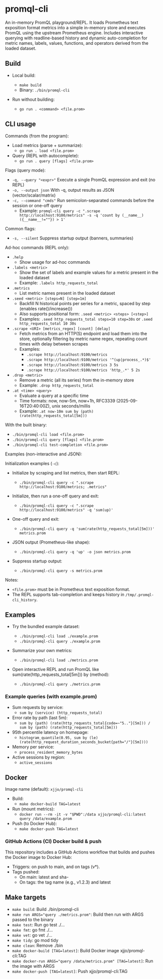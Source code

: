 # promql-cli

An in-memory PromQL playground/REPL. It loads Prometheus text exposition format metrics into a simple in-memory store and executes PromQL using the upstream Prometheus engine. Includes interactive querying with readline-based history and dynamic auto-completion for metric names, labels, values, functions, and operators derived from the loaded dataset.

## Build

- Local build:
  - `make build`
  - Binary: `./bin/promql-cli`

- Run without building:
  - `go run . <command> <file.prom>`

## CLI usage

Commands (from the program):

- Load metrics (parse + summarize):
  - `go run . load <file.prom>`
- Query (REPL with autocomplete):
  - `go run . query [flags] <file.prom>`

Flags (query mode):

- `-q, --query "<expr>"`  Execute a single PromQL expression and exit (no REPL)
- `-o, --output json`      With -q, output results as JSON (vector/scalar/matrix)
- `-c, --command "cmds"`  Run semicolon-separated commands before the session or one-off query
  - Example: `promql-cli query -c ".scrape http://localhost:9100/metrics" -s -q 'count by (__name__)({__name__!=""}) > 1'`

Common flags:

- `-s, --silent`           Suppress startup output (banners, summaries)

Ad-hoc commands (REPL only):

- `.help`
  - Show usage for ad-hoc commands
- `.labels <metric>`
  - Show the set of labels and example values for a metric present in the loaded dataset
  - Example: `.labels http_requests_total`
- `.metrics`
  - List metric names present in the loaded dataset
- `.seed <metric> [steps=N] [step=1m]`
  - Backfill N historical points per series for a metric, spaced by step (enables rate()/increase())
  - Also supports positional form: `.seed <metric> <steps> [<step>]`
  - Examples: `.seed http_requests_total steps=10 step=30s` or `.seed http_requests_total 10 30s`
- `.scrape <URI> [metrics_regex] [count] [delay]`
  - Fetch metrics from an HTTP(S) endpoint and load them into the store, optionally filtering by metric name regex, repeating count times with delay between scrapes
  - Examples:
    - `.scrape http://localhost:9100/metrics`
    - `.scrape http://localhost:9100/metrics '^(up|process_.*)$'`
    - `.scrape http://localhost:9100/metrics 3 5s`
    - `.scrape http://localhost:9100/metrics 'http_.*' 5 2s`
- `.drop <metric>`
  - Remove a metric (all its series) from the in-memory store
  - Example: `.drop http_requests_total`
- `.at <time> <query>`
  - Evaluate a query at a specific time
  - Time formats: now, now-5m, now+1h, RFC3339 (2025-09-16T20:40:00Z), unix seconds/millis
  - Example: `.at now-10m sum by (path) (rate(http_requests_total[5m]))`

With the built binary:

- `./bin/promql-cli load <file.prom>`
- `./bin/promql-cli query [flags] <file.prom>`
- `./bin/promql-cli test-completion <file.prom>`

Examples (non-interactive and JSON):

Initialization examples (`-c`):

- Initialize by scraping and list metrics, then start REPL:
  - `./bin/promql-cli query -c ".scrape http://localhost:9100/metrics; .metrics"`
- Initialize, then run a one-off query and exit:
  - `./bin/promql-cli query -c ".scrape http://localhost:9100/metrics" -q 'sum(up)'`

- One-off query and exit:
  - `./bin/promql-cli query -q 'sum(rate(http_requests_total[5m]))' metrics.prom`
- JSON output (Prometheus-like shape):
  - `./bin/promql-cli query -q 'up' -o json metrics.prom`
- Suppress startup output:
  - `./bin/promql-cli query -s metrics.prom`

Notes:

- `<file.prom>` must be in Prometheus text exposition format.
- The REPL supports tab-completion and keeps history in `/tmp/.promql-cli_history`.

## Examples

- Try the bundled example dataset:
  - `./bin/promql-cli load ./example.prom`
  - `./bin/promql-cli query ./example.prom`

- Summarize your own metrics:
  - `./bin/promql-cli load ./metrics.prom`
- Open interactive REPL and run PromQL like sum(rate(http_requests_total[5m])) by (method):
  - `./bin/promql-cli query ./metrics.prom`

### Example queries (with example.prom)

- Sum requests by service:
  - `sum by (service) (http_requests_total)`
- Error rate by path (last 5m):
  - `sum by (path) (rate(http_requests_total{code=~"5.."}[5m])) / sum by (path) (rate(http_requests_total[5m]))`
- 95th percentile latency on homepage:
  - `histogram_quantile(0.95, sum by (le) (rate(http_request_duration_seconds_bucket{path="/"}[5m])))`
- Memory per service:
  - `process_resident_memory_bytes`
- Active sessions by region:
  - `active_sessions`

## Docker

Image name (default): `xjjo/promql-cli`

- Build:
  - `make docker-build TAG=latest`
- Run (mount metrics):
  - `docker run --rm -it -v "$PWD":/data xjjo/promql-cli:latest query /data/example.prom`
- Push (to Docker Hub):
  - `make docker-push TAG=latest`

### GitHub Actions (CI) Docker build & push

This repository includes a GitHub Actions workflow that builds and pushes the Docker image to Docker Hub:

- Triggers: on push to main, and on tags (v*).
- Tags pushed:
  - On main: latest and sha-<shortsha>
  - On tags: the tag name (e.g., v1.2.3) and latest

## Make targets

- `make build`: Build ./bin/promql-cli
- `make run ARGS="query ./metrics.prom"`: Build then run with ARGS passed to the binary
- `make test`: Run go test ./...
- `make fmt`: go fmt ./...
- `make vet`: go vet ./...
- `make tidy`: go mod tidy
- `make clean`: Remove ./bin
- `make docker-build [TAG=latest]`: Build Docker image xjjo/promql-cli:TAG
- `make docker-run ARGS="query /data/metrics.prom" [TAG=latest]`: Run the image with ARGS
- `make docker-push [TAG=latest]`: Push xjjo/promql-cli:TAG
